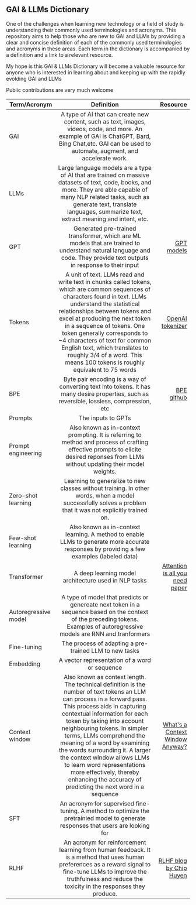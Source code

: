 ## GAI & LLMs Dictionary

One of the challenges when learning new technology or a field of study is understanding their commonly used terminologies and acronyms.  This repository aims to help those who are new to GAI and LLMs by providing a clear and concise definition of each of the commonly used terminologies and acronyms in these areas.  Each term in the dictionary is accompanied by a definition and a link to a relevant resource.

My hope is this GAI & LLMs Dictionary will become a valuable resource for anyone who is interested in learning about and keeping up with the rapidly evolding GAI and LLMs

Public contributions are very much welcome


| Term/Acronym        | Definition           | Resource  |
| ------------------- |:--------------------:| ---------:|
| GAI                 | A type of AI that can create new content, such as text, images, videos, code, and more. An example of GAI is ChatGPT, Bard, Bing Chat,etc.  GAI can be used to automate, augment, and accelerate work.| |
| LLMs                | Large language models are a type of AI that are trained on massive datasets of text, code, books, and more. They are able capable of many NLP related tasks, such as generate text, translate languages, summarize text, extract meaning and intent, etc.| |
| GPT                 | Generated pre-trained transformer, which are ML models that are trained to understand natural language and code.  They provide text outputs in response to their input| [GPT models](https://platform.openai.com/docs/guides/gpt)|
| Tokens              | A unit of text. LLMs read and write text in chunks called tokens, which are common sequences of characters found in text.  LLMs understand the statistical relationships between tokens and excel at producing the next token in a sequence of tokens.  One token generally corresponds to ~4 characters of text for common English text, which translates to roughly 3/4 of a word.  This means 100 tokens is roughly equivalent to 75 words | [OpenAI tokenizer](https://platform.openai.com/tokenizer)|
|BPE                   | Byte pair encoding is a way of converting text into tokens.  It has many desire properties, such as reversible, lossless, compression, etc| [BPE github](https://github.com/openai/tiktoken) |
| Prompts             | The inputs to GPTs | |
| Prompt engineering  | Also known as in-context prompting. It is referring to method and process of crafting effective prompts to elicite desired reponses from LLMs without updating their model weights. | |
| Zero-shot learning  |Learning to generalize to new classes without training. In other words, when a model successfully solves a problem that it was not explicitly trained on. | |
| Few-shot learning   | Also known as in-context learning. A method to enable LLMs to generate more accurate responses by providing a few examples (labeled data) | |
| Transformer   | A deep learning model architecture used in NLP tasks | [Attention is all you need paper](https://arxiv.org/pdf/1706.03762.pdf)|
| Autoregressive model  |A type of model that predicts or genereate next token in a sequence based on the context of the preceding tokens. Examples of autoregressive models are RNN and tranformers  | |
| Fine-tuning  |The process of adapting a pre-trained LLM to new tasks | |
| Embedding  | A vector representation of a word or sequence | |
| Context window | Also known as context length.  The technical definition is the number of text tokens an LLM can process in a forward pass. This process aids in capturing contextual information for each token by taking into account neighbouring tokens.  In simpler terms, LLMs comprehend the meaning of a word by examining the words surrounding it.  A larger the context window allows LLMs to learn word representations more effectively, thereby enhancing the accuracy of predicting the next word in a sequence   | [What's a Context Window Anyway?](https://www.linkedin.com/pulse/whats-context-window-anyway-caitie-doogan-phd/)|
| SFT | An acronym for supervised fine-tuning. A method to optimize the pretrainied model to generate responses that users are looking for ||
| RLHF | An acronym for reinforcement learning from human feedback.  It is a method that uses human preferences as a reward signal to fine-tune LLMs to improve the truthfulness and reduce the toxicity in the responses they produce. |[RLHF blog by Chip Huyen](https://huyenchip.com/2023/05/02/rlhf.html)|

